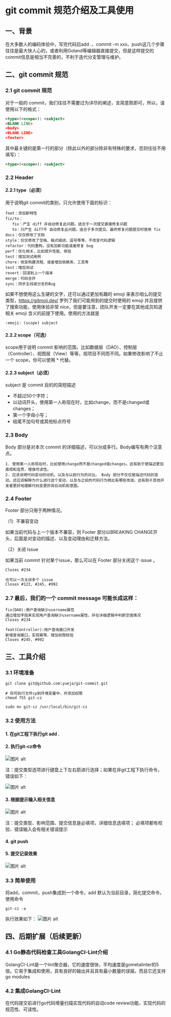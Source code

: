 # git commit 规范介绍及工具使用

## 一、背景
在大多数人的编码体验中，写完代码后add .、commit -m xxx、push这几个步骤往往是最大快人心的，或者利用Goland等编辑器直接提交，但是这样提交的commit信息是相当不完善的，不利于迭代分支管理与维护。

## 二、git commit 规范
### 2.1 git commit 规范
对于一般的 commit，我们往往不需要过为详尽的阐述，言简意赅即可，所以，请使用以下的格式：
```xml
<type>(<scope>): <subject>
<BLANK LINE>
<body>
<BLANK LINE>
<footer>
```
其中最关键的是第一行的部分（除此以外的部分除非有特殊的要求，否则往往不用填写）：
```xml
<type>(<scope>): <subject>
```


### 2.2 Header
#### 2.2.1 type（必须）
用于说明git commit的类别，只允许使用下面的标识：

```shell
feat：添加新特性
fix/to：
   fix：产生 diff 并自动修复此问题。适合于一次提交直接修复问题
   to：只产生 diff不 自动修复此问题。适合于多次提交。最终修复问题提交时使用 fix
docs：仅仅修改了文档
style：仅仅修改了空格、格式缩进、逗号等等，不改变代码逻辑
refactor：代码重构，没有加新功能或者修复 bug
perf：优化相关，比如提升性能、体验
test：增加测试用例
chore：改变构建流程、或者增加依赖库、工具等
test：增加测试
revert：回滚到上一个版本
merge：代码合并
sync：同步主线或分支的Bug
```
如果不想使用这么生硬的文字，还可以通过更加有趣的 emoji 来表示咱么的提交类型，https://gitmoji.dev/ 罗列了我们可能用到的提交时使用的 emoji 并且提供了搜索功能，使用体验非常 nice，但是要注意，团队开发一定要在其他成员知道相关 emoji 含义的前提下使用。使用的方法就是

```
:emoji: (scope) subject
```

#### 2.2.2 scope（可选）
scope用于说明 commit 影响的范围，比如数据层（DAO）、控制层（Controller）、视图层（View）等等，视项目不同而不同。如果修改影响了不止一个 scope，你可以使用 * 代替。

#### 2.2.3 subject（必须）
subject 是 commit 目的的简短描述
- 不超过50个字符；
- 以动词开头，使用第一人称现在时，比如change，而不是changed或changes；
- 第一个字母小写；
- 结尾不加句号或其他标点符号

### 2.3 Body
Body 部分是对本次 commit 的详细描述，可以分成多行。Body编写有两个注意点。
```shell
1. 使用第一人称现在时，比如使用change而不是changed或changes。这有助于使描述更加直观和连贯，增强可读性。
2. 应该说明代码变动的动机，以及与以前行为的对比。 Body 部分不仅仅是描述代码的变动，还应该解释为什么进行这个变动，以及与之前的代码行为相比有哪些改进。这有助于其他开发者更好地理解代码变更的背后动机和意图。
```

### 2.4 Footer
Footer 部分只用于两种情况。

（1）不兼容变动

如果当前代码与上一个版本不兼容，则 Footer 部分以BREAKING CHANGE开头，后面是对变动的描述、以及变动理由和迁移方法。

（2）关闭 Issue

如果当前 commit 针对某个issue，那么可以在 Footer 部分关闭这个 issue 。


```shell
Closes #234

也可以一次关闭多个 issue
Closes #123, #245, #992
```

### 2.7 最后，我们的一个 commit message 可能长成这样：

```shell
fix(DAO):用户查询缺少username属性
通过增加字段来实现用户查询缺少username属性，并在详细逻辑中判断空值情况
Closes #234
```

```
feat(Controller):用户查询接口开发
新增查询接口，实现幂等，增加权限校验
Closes #245, #992
```

## 三、工具介绍
### 3.1 环境准备
```shell
git clone git@github.com:yueja/git-commit.git

# 将可执行文件cp到环境变量中，并添加权限
chmod 755 git-cz

sudo mv git-cz /usr/local/bin/git-cz
```
### 3.2 使用方法
#### 1. 在git工程下执行git add .
#### 2. 执行git-cz命令
![图片 alt](./img/WX20240716-225325@2x.png "图片 title")

注：提交类型选项进行键盘上下左右箭进行选择；如果在非git工程下执行命令，错误如下：

![图片 alt](./img/WX20240716-225554@2x.png "图片 title")

#### 3. 根据提示输入相关信息

![图片 alt](./img/WX20240716-225821@2x.png "图片 title")

注：提交类型、影响范围、提交信息是必填项，详细信息选填项；
必填项都有校验、错误输入会有相关错误提示

#### 4. git push

#### 5. 提交记录效果
![图片 alt](./img/WX20240717-095247.png "图片 title")

### 3.3 简单使用
将add，commit，push集成到一个命令，add 默认为当前目录，简化提交命令，使用命令
```shell
git-cz -a
```
执行效果如下：
![图片 alt](./img/WX20240716-230811@2x.png "图片 title")


## 四、后期扩展（后续更新）
### 4.1 Go静态代码检查⼯具GolangCI-Lint介绍
GolangCI-Lint是⼀个lint聚合器，它的速度很快，平均速度是gometalinter的5
倍。它易于集成和使⽤，具有良好的输出并且具有最⼩数量的误报。⽽且它还⽀持go
modules

### 4.2 集成GolangCI-Lint
在代码提交前进行go代码增量扫描实现代码的自动code review功能，实现代码的规范性、可读性。
